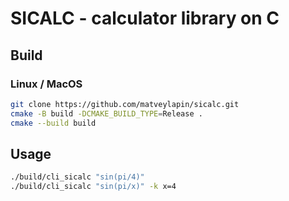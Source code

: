 # SICALC - calculator library on C
## Build
### Linux / MacOS
```bash
git clone https://github.com/matveylapin/sicalc.git
cmake -B build -DCMAKE_BUILD_TYPE=Release .
cmake --build build
```
## Usage
```bash
./build/cli_sicalc "sin(pi/4)"
./build/cli_sicalc "sin(pi/x)" -k x=4 
```